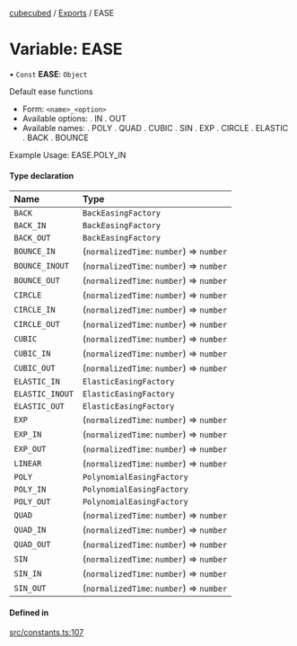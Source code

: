 [cubecubed](/reference/README.md) / [Exports](/reference/modules.md) / EASE

# Variable: EASE

• `Const` **EASE**: `Object`

Default ease functions
- Form: `<name>_<option>`
- Available options:
  . IN
  . OUT
- Available names:
  . POLY
  . QUAD
  . CUBIC
  . SIN
  . EXP
  . CIRCLE
  . ELASTIC
  . BACK
  . BOUNCE

Example Usage: EASE.POLY_IN

#### Type declaration

| Name | Type |
| :------ | :------ |
| `BACK` | `BackEasingFactory` |
| `BACK_IN` | `BackEasingFactory` |
| `BACK_OUT` | `BackEasingFactory` |
| `BOUNCE_IN` | (`normalizedTime`: `number`) => `number` |
| `BOUNCE_INOUT` | (`normalizedTime`: `number`) => `number` |
| `BOUNCE_OUT` | (`normalizedTime`: `number`) => `number` |
| `CIRCLE` | (`normalizedTime`: `number`) => `number` |
| `CIRCLE_IN` | (`normalizedTime`: `number`) => `number` |
| `CIRCLE_OUT` | (`normalizedTime`: `number`) => `number` |
| `CUBIC` | (`normalizedTime`: `number`) => `number` |
| `CUBIC_IN` | (`normalizedTime`: `number`) => `number` |
| `CUBIC_OUT` | (`normalizedTime`: `number`) => `number` |
| `ELASTIC_IN` | `ElasticEasingFactory` |
| `ELASTIC_INOUT` | `ElasticEasingFactory` |
| `ELASTIC_OUT` | `ElasticEasingFactory` |
| `EXP` | (`normalizedTime`: `number`) => `number` |
| `EXP_IN` | (`normalizedTime`: `number`) => `number` |
| `EXP_OUT` | (`normalizedTime`: `number`) => `number` |
| `LINEAR` | (`normalizedTime`: `number`) => `number` |
| `POLY` | `PolynomialEasingFactory` |
| `POLY_IN` | `PolynomialEasingFactory` |
| `POLY_OUT` | `PolynomialEasingFactory` |
| `QUAD` | (`normalizedTime`: `number`) => `number` |
| `QUAD_IN` | (`normalizedTime`: `number`) => `number` |
| `QUAD_OUT` | (`normalizedTime`: `number`) => `number` |
| `SIN` | (`normalizedTime`: `number`) => `number` |
| `SIN_IN` | (`normalizedTime`: `number`) => `number` |
| `SIN_OUT` | (`normalizedTime`: `number`) => `number` |

#### Defined in

[src/constants.ts:107](https://github.com/imaphatduc/cubecubed/blob/8295992/src/constants.ts#L107)
